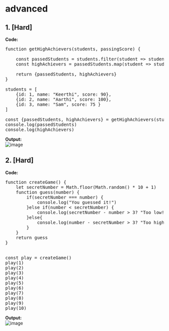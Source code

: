 # advanced

## 1. [Hard]

**Code:** 
<pre>
function getHighAchievers(students, passingScore) {

    const passedStudents = students.filter(student => student.score >= passingScore)
    const highAchievers = passedStudents.map(student => student.name.toUpperCase())
    
    return {passedStudents, highAchievers}
}

students = [
    {id: 1, name: "Keerthi", score: 90},
    {id: 2, name: "Aarthi", score: 100},
    {id: 3, name: "Sam", score: 75 }
]

const {passedStudents, highAchievers} = getHighAchievers(students, 80)
console.log(passedStudents)
console.log(highAchievers)
</pre>

**Output:**   
![image](https://github.com/user-attachments/assets/03842830-5bdc-414b-8688-4827fff1c3bb)


## 2. [Hard]  

**Code:**   
<pre>
function createGame() {
    let secretNumber = Math.floor(Math.random() * 10 + 1)
    function guess(number) {
        if(secretNumber === number) {
            console.log("You guessed it!")
        }else if(number < secretNumber) {
            console.log(secretNumber - number > 3? "Too low!" : "Low, but close!")
        }else{
            console.log(number - secretNumber > 3? "Too high!" : "High, but close!")
        }
    }
    return guess
}


const play = createGame()
play(1)
play(2)
play(3)
play(4)
play(5)
play(6)
play(7)
play(8)
play(9)
play(10)
</pre>

**Output:**  
![image](https://github.com/user-attachments/assets/255cb112-961e-4727-a8a1-6e2d439157fa)

